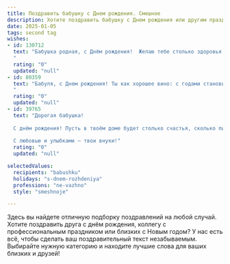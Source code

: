 ```yaml
---
title: Поздравить бабушку c Днем рождения. Смешное
description: Хотите поздравить бабушку c Днем рождения или другим праздником? Наш ИИ создаст незабываемое поздравление, а вы обязательно выделитесь среди других.  
date: 2025-01-05
tags: second tag
wishes:
- id: 130712
  text: "Бабушка родная, с Днём рождения!  Желаю тебе столько здоровья, сколько сахара ты кладешь в чай (а это, я знаю, ого-го!), столько радости, сколько морщинок у тебя на лице (а их, признаюсь, я обожаю!), и столько лет жизни, сколько у тебя внуков и правнуков (пусть их будет ещё больше!).  Пусть пенсия твоя будет такой же большой, как твоя любовь к нам, а настроение — вечным праздником!  Целуем крепко-крепко!
  "
  rating: "0"
  updated: "null"
- id: 80359
  text: "Бабуля, с Днем рождения! Ты как хорошее вино: с годами становишься только вкуснее, крепче и дороже! 🎉🍷 Правда, иногда забываешь, сколько лет внукам уже исполнилось... 😅 Но мы тебя любим такую, какая ты есть! 😘
  "
  rating: "0"
  updated: "null"
- id: 39765
  text: "Дорогая бабушка!
  
  С днём рождения! Пусть в твоём доме будет столько счастья, сколько пирожков ты успела испечь за все свои годы! Желаю тебе здоровья, чтобы хватило на все попытки запомнить, где ты спрятала свои застёжки от фартука! Пусть каждый новый день будет похож на твоё любимое чаепитие – сладким, душистым и с щепоткой юмора!
  
  С любовью и улыбками – твои внуки!"
  rating: "0"
  updated: "null"

selectedValues:
  recipients: "babushku"
  holidays: "s-dnem-rozhdeniya"
  professions: "ne-vazhno"
  style: "smeshnoje"

---
```


Здесь вы найдете отличную подборку поздравлений на любой случай.
Хотите поздравить друга с днём рождения, коллегу с профессиональным праздником или близких с Новым годом? У нас есть всё, чтобы сделать ваш поздравительный текст незабываемым. Выбирайте нужную категорию и находите лучшие слова для ваших близких и друзей!
